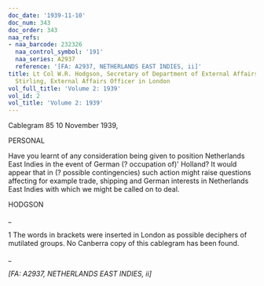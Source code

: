 ```yaml
---
doc_date: '1939-11-10'
doc_num: 343
doc_order: 343
naa_refs:
- naa_barcode: 232326
  naa_control_symbol: '191'
  naa_series: A2937
  reference: '[FA: A2937, NETHERLANDS EAST INDIES, ii]'
title: Lt Col W.R. Hodgson, Secretary of Department of External Affairs, to Mr A.T.
  Stirling, External Affairs Officer in London
vol_full_title: 'Volume 2: 1939'
vol_id: 2
vol_title: 'Volume 2: 1939'
---
```


Cablegram 85 10 November 1939,

PERSONAL

Have you learnt of any consideration being given to position Netherlands East Indies in the event of German (? occupation of)' Holland? It would appear that in (? possible contingencies) such action might raise questions affecting for example trade, shipping and German interests in Netherlands East Indies with which we might be called on to deal.

HODGSON

 _

1 The words in brackets were inserted in London as possible deciphers of mutilated groups. No Canberra copy of this cablegram has been found.

_

 _[FA: A2937, NETHERLANDS EAST INDIES, ii]_